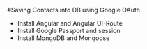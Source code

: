 #Saving Contacts into DB using Google OAuth
 - Install Angular and Angular UI-Route
 - Install Google Passport and session
 - Install MongoDB and Mongoose